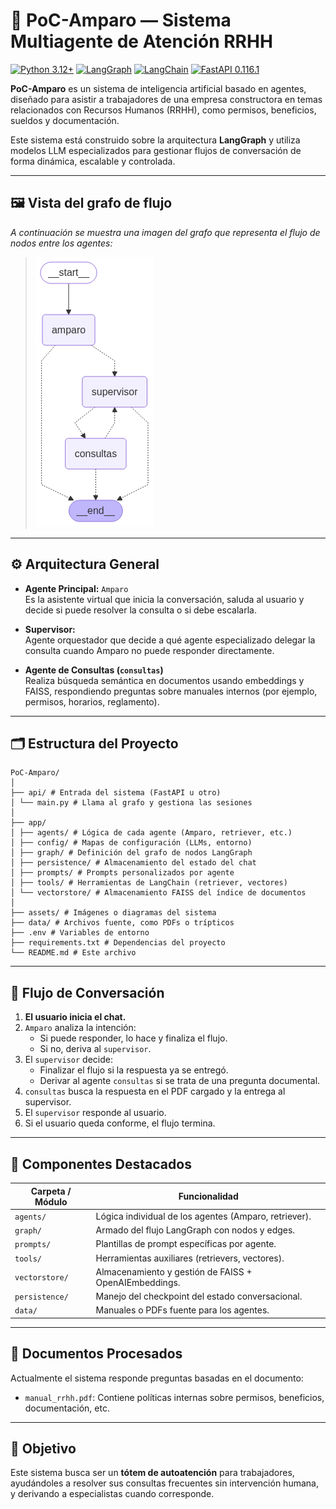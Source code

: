 # 🧠 PoC-Amparo — Sistema Multiagente de Atención RRHH

[![Python 3.12+](https://img.shields.io/badge/python-3.12+-blue.svg)](https://www.python.org/downloads/)
[![LangGraph](https://img.shields.io/badge/LangGraph-%F0%9F%A7%A1%20Multiagent-green)](https://python.langgraph.dev/)
[![LangChain](https://img.shields.io/badge/LangChain-%E2%9A%99%EF%B8%8F%20Tooling-orange)](https://www.langchain.com/)
[![FastAPI 0.116.1](https://img.shields.io/badge/FastAPI-0.116.1-009688?logo=fastapi&logoColor=white)](https://fastapi.tiangolo.com/)

**PoC-Amparo** es un sistema de inteligencia artificial basado en agentes, diseñado para asistir a trabajadores de una empresa constructora en temas relacionados con Recursos Humanos (RRHH), como permisos, beneficios, sueldos y documentación.

Este sistema está construido sobre la arquitectura **LangGraph** y utiliza modelos LLM especializados para gestionar flujos de conversación de forma dinámica, escalable y controlada.

---

## 🖼 Vista del grafo de flujo

_A continuación se muestra una imagen del grafo que representa el flujo de nodos entre los agentes:_

> ![Flujo de nodos](assets/graph.png)

---

## ⚙️ Arquitectura General

- **Agente Principal:** `Amparo`  
  Es la asistente virtual que inicia la conversación, saluda al usuario y decide si puede resolver la consulta o si debe escalarla.

- **Supervisor:**  
  Agente orquestador que decide a qué agente especializado delegar la consulta cuando Amparo no puede responder directamente.

- **Agente de Consultas (`consultas`)**  
  Realiza búsqueda semántica en documentos usando embeddings y FAISS, respondiendo preguntas sobre manuales internos (por ejemplo, permisos, horarios, reglamento).

---

## 🗂 Estructura del Proyecto
```
PoC-Amparo/
│
├── api/ # Entrada del sistema (FastAPI u otro)
│ └── main.py # Llama al grafo y gestiona las sesiones
│
├── app/
│ ├── agents/ # Lógica de cada agente (Amparo, retriever, etc.)
│ ├── config/ # Mapas de configuración (LLMs, entorno)
│ ├── graph/ # Definición del grafo de nodos LangGraph
│ ├── persistence/ # Almacenamiento del estado del chat
│ ├── prompts/ # Prompts personalizados por agente
│ ├── tools/ # Herramientas de LangChain (retriever, vectores)
│ └── vectorstore/ # Almacenamiento FAISS del índice de documentos
│
├── assets/ # Imágenes o diagramas del sistema
├── data/ # Archivos fuente, como PDFs o trípticos
├── .env # Variables de entorno
├── requirements.txt # Dependencias del proyecto
└── README.md # Este archivo
```

---

## 🔁 Flujo de Conversación

1. **El usuario inicia el chat.**
2. `Amparo` analiza la intención:
   - Si puede responder, lo hace y finaliza el flujo.
   - Si no, deriva al `supervisor`.
3. El `supervisor` decide:
   - Finalizar el flujo si la respuesta ya se entregó.
   - Derivar al agente `consultas` si se trata de una pregunta documental.
4. `consultas` busca la respuesta en el PDF cargado y la entrega al supervisor.
5. El `supervisor` responde al usuario.
6. Si el usuario queda conforme, el flujo termina.

---

## 📌 Componentes Destacados

| Carpeta / Módulo         | Funcionalidad |
|--------------------------|---------------|
| `agents/`                | Lógica individual de los agentes (Amparo, retriever). |
| `graph/`                 | Armado del flujo LangGraph con nodos y edges. |
| `prompts/`               | Plantillas de prompt específicas por agente. |
| `tools/`                 | Herramientas auxiliares (retrievers, vectores). |
| `vectorstore/`           | Almacenamiento y gestión de FAISS + OpenAIEmbeddings. |
| `persistence/`           | Manejo del checkpoint del estado conversacional. |
| `data/`                  | Manuales o PDFs fuente para los agentes. |

---

## 📄 Documentos Procesados

Actualmente el sistema responde preguntas basadas en el documento:

- `manual_rrhh.pdf`: Contiene políticas internas sobre permisos, beneficios, documentación, etc.

---

## 🎯 Objetivo

Este sistema busca ser un **tótem de autoatención** para trabajadores, ayudándoles a resolver sus consultas frecuentes sin intervención humana, y derivando a especialistas cuando corresponde.
